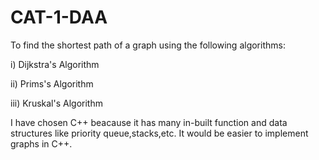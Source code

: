 # CAT-1-DAA

To find the shortest path of a graph using the following algorithms:

i)   Dijkstra's Algorithm

ii)  Prims's Algorithm

iii) Kruskal's Algorithm

I have chosen C++ beacause it has many in-built function and data structures like priority queue,stacks,etc.
It would be easier to implement graphs in C++.
